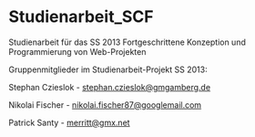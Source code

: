 Studienarbeit_SCF
=================

Studienarbeit für das SS 2013 Fortgeschrittene Konzeption und Programmierung von Web-Projekten


Gruppenmitglieder im Studienarbeit-Projekt SS 2013:

Stephan Czieslok - stephan.czieslok@gmgamberg.de

Nikolai Fischer - nikolai.fischer87@googlemail.com

Patrick Santy	- merritt@gmx.net

